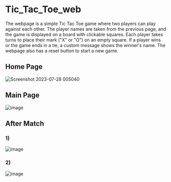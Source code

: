 # Tic_Tac_Toe_web
The webpage is a simple Tic Tac Toe game where two players can play against each other. The player names are taken from the previous page, and the game is displayed on a board with clickable squares. Each player takes turns to place their mark ("X" or "O") on an empty square. If a player wins or the game ends in a tie, a custom message shows the winner's name. The webpage also has a reset button to start a new game.
## Home Page

![Screenshot 2023-07-28 005040](https://github.com/kuzum09/Crypto_Price_Predictor/assets/126418779/134ed9ca-e523-447c-b134-3eb4e788282a)


## Main Page

![image](https://github.com/kuzum09/Crypto_Price_Predictor/assets/126418779/bada23a3-c83d-463c-86c7-0105107e2f82)


## After Match

### 1)
![image](https://github.com/kuzum09/Crypto_Price_Predictor/assets/126418779/666f96cf-20d3-45a7-819b-bf834dc0cc63)
### 2)
![image](https://github.com/kuzum09/Crypto_Price_Predictor/assets/126418779/452d17e9-e678-4afe-89a8-0d3d088358ac)
